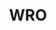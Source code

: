 ---
title: "WRO"
excerpt: "Robotics competition<br/><img src='/images/wro_2013.jpg' width='500' height='300'>"
collection: portfolio
---